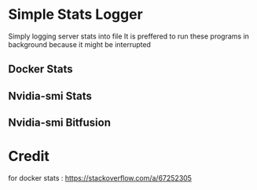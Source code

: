 # Simple Stats Logger
Simply logging server stats into file
It is preffered to run these programs in background because it might be interrupted

## Docker Stats

## Nvidia-smi Stats

## Nvidia-smi Bitfusion

# Credit
for docker stats : https://stackoverflow.com/a/67252305

